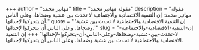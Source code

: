 +++
author = "مهاتير محمد"
title = "مقولة مهاتير محمد"
description = "مقولة مهاتير محمد: إن التنمية الاقتصادية والاجتماعية لا تحدث بين عشية وضحاها، وعلى الناس أن يتحركوا لإحداثها."
quote = '''إن التنمية الاقتصادية والاجتماعية لا تحدث بين عشية وضحاها، وعلى الناس أن يتحركوا لإحداثها.'''
slug = "إن-التنمية-الاقتصادية-والاجتماعية-لا-تحدث-بين-عشية-وضحاها،-وعلى-الناس-أن-يتحركوا-لإحداثها"
+++
إن التنمية الاقتصادية والاجتماعية لا تحدث بين عشية وضحاها، وعلى الناس أن يتحركوا لإحداثها.
